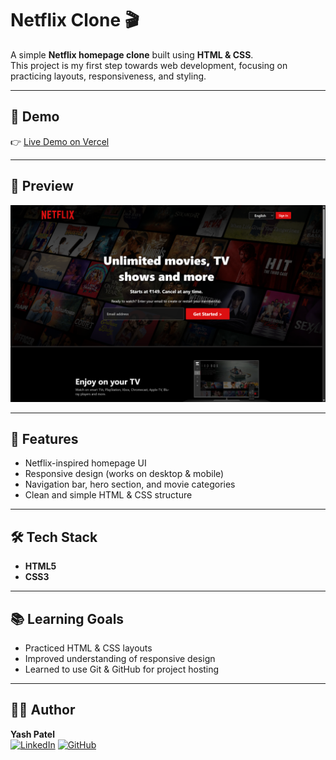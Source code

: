 # Netflix Clone 🎬

A simple **Netflix homepage clone** built using **HTML & CSS**.  
This project is my first step towards web development, focusing on practicing layouts, responsiveness, and styling.

---

## 🚀 Demo
👉 [Live Demo on Vercel](https://netflix-homepage-yash.vercel.app/) 

---

## 📸 Preview
![Screenshot](assets/preview.png)  

---

## 🔨 Features
- Netflix-inspired homepage UI  
- Responsive design (works on desktop & mobile)  
- Navigation bar, hero section, and movie categories  
- Clean and simple HTML & CSS structure  

---

## 🛠️ Tech Stack
- **HTML5**  
- **CSS3**

---

## 📚 Learning Goals
- Practiced HTML & CSS layouts
- Improved understanding of responsive design
- Learned to use Git & GitHub for project hosting

---

## 👨‍💻 Author 

**Yash Patel**
<br>
[![LinkedIn](https://img.shields.io/badge/LinkedIn-blue?style=for-the-badge&logo=linkedin)](https://linkedin.com/in/yashpatell7)
[![GitHub](https://img.shields.io/badge/GitHub-000?style=for-the-badge&logo=github)](https://github.com/Yashu444)
